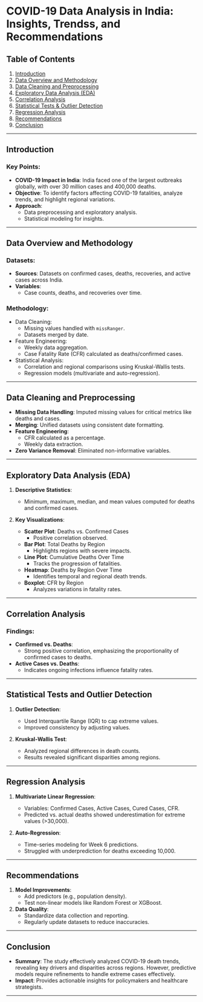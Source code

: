 # COVID-19 Data Analysis in India: Insights, Trendss, and Recommendations

## Table of Contents
1. [Introduction](#introduction)
2. [Data Overview and Methodology](#data-overview-and-methodology)
3. [Data Cleaning and Preprocessing](#data-cleaning-and-preprocessing)
4. [Exploratory Data Analysis (EDA)](#exploratory-data-analysis-eda)
5. [Correlation Analysis](#correlation-analysis)
6. [Statistical Tests & Outlier Detection](#statistical-tests-and-outlier-detection)
7. [Regression Analysis](#regression-analysis)
8. [Recommendations](#recommendations)
9. [Conclusion](#conclusion)

---

## Introduction
### Key Points:
- **COVID-19 Impact in India**: India faced one of the largest outbreaks globally, with over 30 million cases and 400,000 deaths.
- **Objective**: To identify factors affecting COVID-19 fatalities, analyze trends, and highlight regional variations.
- **Approach**: 
  - Data preprocessing and exploratory analysis.
  - Statistical modeling for insights.



---

## Data Overview and Methodology
### Datasets:
- **Sources**: Datasets on confirmed cases, deaths, recoveries, and active cases across India.
- **Variables**: 
  - Case counts, deaths, and recoveries over time.

### Methodology:
- Data Cleaning:
  - Missing values handled with `missRanger`.
  - Datasets merged by date.
- Feature Engineering:
  - Weekly data aggregation.
  - Case Fatality Rate (CFR) calculated as deaths/confirmed cases.
- Statistical Analysis:
  - Correlation and regional comparisons using Kruskal-Wallis tests.
  - Regression models (multivariate and auto-regression).


---

## Data Cleaning and Preprocessing
- **Missing Data Handling**: Imputed missing values for critical metrics like deaths and cases.
- **Merging**: Unified datasets using consistent date formatting.
- **Feature Engineering**:
  - CFR calculated as a percentage.
  - Weekly data extraction.
- **Zero Variance Removal**: Eliminated non-informative variables.


---

## Exploratory Data Analysis (EDA)
1. **Descriptive Statistics**:
   - Minimum, maximum, median, and mean values computed for deaths and confirmed cases.

2. **Key Visualizations**:
   - **Scatter Plot**: Deaths vs. Confirmed Cases
     - Positive correlation observed.
   - **Bar Plot**: Total Deaths by Region
     - Highlights regions with severe impacts.
   - **Line Plot**: Cumulative Deaths Over Time
     - Tracks the progression of fatalities.
   - **Heatmap**: Deaths by Region Over Time
     - Identifies temporal and regional death trends.
   - **Boxplot**: CFR by Region
     - Analyzes variations in fatality rates.

---

## Correlation Analysis
### Findings:
- **Confirmed vs. Deaths**:
  - Strong positive correlation, emphasizing the proportionality of confirmed cases to deaths.
- **Active Cases vs. Deaths**:
  - Indicates ongoing infections influence fatality rates.


---

## Statistical Tests and Outlier Detection
1. **Outlier Detection**:
   - Used Interquartile Range (IQR) to cap extreme values.
   - Improved consistency by adjusting values.


2. **Kruskal-Wallis Test**:
   - Analyzed regional differences in death counts.
   - Results revealed significant disparities among regions.

---

## Regression Analysis
1. **Multivariate Linear Regression**:
   - Variables: Confirmed Cases, Active Cases, Cured Cases, CFR.
   - Predicted vs. actual deaths showed underestimation for extreme values (>30,000).


2. **Auto-Regression**:
   - Time-series modeling for Week 6 predictions.
   - Struggled with underprediction for deaths exceeding 10,000.


---

## Recommendations
1. **Model Improvements**:
   - Add predictors (e.g., population density).
   - Test non-linear models like Random Forest or XGBoost.
2. **Data Quality**:
   - Standardize data collection and reporting.
   - Regularly update datasets to reduce inaccuracies.


---

## Conclusion
- **Summary**: The study effectively analyzed COVID-19 death trends, revealing key drivers and disparities across regions. However, predictive models require refinements to handle extreme cases effectively.
- **Impact**: Provides actionable insights for policymakers and healthcare strategists.


---
